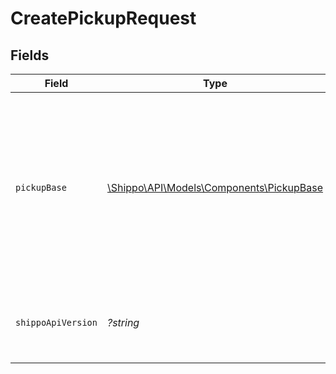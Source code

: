 # CreatePickupRequest


## Fields

| Field                                                                                                                                    | Type                                                                                                                                     | Required                                                                                                                                 | Description                                                                                                                              | Example                                                                                                                                  |
| ---------------------------------------------------------------------------------------------------------------------------------------- | ---------------------------------------------------------------------------------------------------------------------------------------- | ---------------------------------------------------------------------------------------------------------------------------------------- | ---------------------------------------------------------------------------------------------------------------------------------------- | ---------------------------------------------------------------------------------------------------------------------------------------- |
| `pickupBase`                                                                                                                             | [\Shippo\API\Models\Components\PickupBase](../../Models/Components/PickupBase.md)                                                        | :heavy_check_mark:                                                                                                                       | Shippo’s pickups endpoint allows you to schedule pickups with USPS and DHL Express for eligible shipments that you have already created. |                                                                                                                                          |
| `shippoApiVersion`                                                                                                                       | *?string*                                                                                                                                | :heavy_minus_sign:                                                                                                                       | String used to pick a non-default API version to use                                                                                     | 2018-02-08                                                                                                                               |